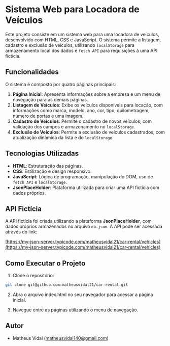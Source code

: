 # Sistema Web para Locadora de Veículos

Este projeto consiste em um sistema web para uma locadora de veículos, desenvolvido com HTML, CSS e JavaScript. O sistema permite a listagem, cadastro e exclusão de veículos, utilizando `localStorage` para armazenamento local dos dados e `fetch API` para requisições à uma API fictícia.

## Funcionalidades

O sistema é composto por quatro páginas principais:

1. **Página Inicial**: Apresenta informações sobre a empresa e um menu de navegação para as demais páginas.
2. **Listagem de Veículos**: Exibe os veículos disponíveis para locação, com informações como marca, modelo, ano, cor, tipo, quilometragem, número de portas e uma imagem.
3. **Cadastro de Veículos**: Permite o cadastro de novos veículos, com validação dos campos e armazenamento no `localStorage`.
4. **Exclusão de Veículos**: Permite a exclusão de veículos cadastrados, com atualização dinâmica da lista e do `localStorage`.

## Tecnologias Utilizadas

- **HTML**: Estruturação das páginas.
- **CSS**: Estilização e design responsivo.
- **JavaScript**: Lógica de programação, manipulação do DOM, uso de `fetch API` e `localStorage`.
- **JsonPlaceHolder**: Plataforma utilizada para criar uma API fictícia com dados próprios.

## API Fictícia

A API fictícia foi criada utilizando a plataforma **JsonPlaceHolder**, com dados próprios armazenados no arquivo `db.json`. A API pode ser acessada através do link:

[https://my-json-server.typicode.com/matheusvidal21/car-rental/vehicles](https://my-json-server.typicode.com/matheusvidal21/car-rental/vehicles)

## Como Executar o Projeto

1. Clone o repositório:
```bash
git clone git@github.com:matheusvidal21/car-rental.git
```

2. Abra o arquivo index.html no seu navegador para acessar a página inicial.

3. Navegue entre as páginas utilizando o menu de navegação.

## Autor
- Matheus Vidal (matheusvidal140@gmail.com)
